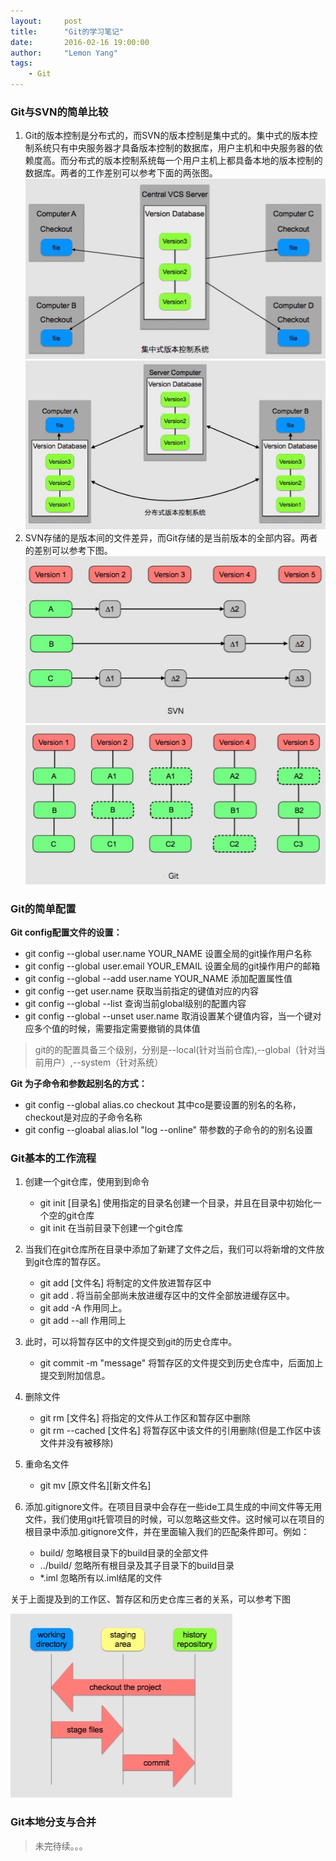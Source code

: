 ```yaml
---
layout:     post
title:      "Git的学习笔记"
date:       2016-02-16 19:00:00
author:     "Lemon Yang"
tags:
    - Git
---
```


### Git与SVN的简单比较

1. Git的版本控制是分布式的，而SVN的版本控制是集中式的。集中式的版本控制系统只有中央服务器才具备版本控制的数据库，用户主机和中央服务器的依赖度高。而分布式的版本控制系统每一个用户主机上都具备本地的版本控制的数据库。两者的工作差别可以参考下面的两张图。
![](/img/in-post/jizhongshi.png)
![](/img/in-post/fenbushi.png)
2. SVN存储的是版本间的文件差异，而Git存储的是当前版本的全部内容。两者的差别可以参考下图。
![](/img/in-post/svn-save.png)
![](/img/in-post/git-save.png)

### Git的简单配置

**Git config配置文件的设置：**

* git config --global user.name YOUR_NAME 设置全局的git操作用户名称
* git config --global user.email YOUR_EMAIL 设置全局的git操作用户的邮箱
* git config --global --add user.name YOUR_NAME 添加配置属性值
* git config --get user.name  获取当前指定的键值对应的内容
* git config --global --list 查询当前global级别的配置内容 
* git config --global --unset user.name 取消设置某个键值内容，当一个键对应多个值的时候，需要指定需要撤销的具体值

>git的的配置具备三个级别，分别是--local(针对当前仓库),--global（针对当前用户）,--system（针对系统）

**Git 为子命令和参数起别名的方式：**

* git config --global alias.co checkout 其中co是要设置的别名的名称，checkout是对应的子命令名称
* git config --gloabal alias.lol "log --online" 带参数的子命令的的别名设置


### Git基本的工作流程

1. 创建一个git仓库，使用到到命令
	
	* git init [目录名]  使用指定的目录名创建一个目录，并且在目录中初始化一个空的git仓库
	* git init 在当前目录下创建一个git仓库
2. 当我们在git仓库所在目录中添加了新建了文件之后，我们可以将新增的文件放到git仓库的暂存区。

	* git add [文件名] 将制定的文件放进暂存区中
	* git add . 将当前全部尚未放进缓存区中的文件全部放进缓存区中。
	* git add -A 作用同上。
	* git add --all 作用同上

3. 此时，可以将暂存区中的文件提交到git的历史仓库中。
	
	* git commit -m "message" 将暂存区的文件提交到历史仓库中，后面加上提交到附加信息。
	
4. 删除文件

	* git rm [文件名] 将指定的文件从工作区和暂存区中删除
	* git rm --cached [文件名] 将暂存区中该文件的引用删除(但是工作区中该文件并没有被移除)
5. 重命名文件

	* git mv [原文件名][新文件名] 
6. 添加.gitignore文件。在项目目录中会存在一些ide工具生成的中间文件等无用文件，我们使用git托管项目的时候，可以忽略这些文件。这时候可以在项目的根目录中添加.gitignore文件，并在里面输入我们的匹配条件即可。例如：

	* build/ 忽略根目录下的build目录的全部文件
	* ../build/ 忽略所有根目录及其子目录下的build目录
	* *.iml 忽略所有以.iml结尾的文件

关于上面提及到的工作区、暂存区和历史仓库三者的关系，可以参考下图

![](/img/in-post/git-dir.png)

### Git本地分支与合并

>未完待续。。。




